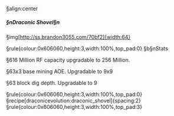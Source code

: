 §align:center
##### §nDraconic Shovel§n

§img[http://ss.brandon3055.com/70bf2]{width:64}

§rule{colour:0x606060,height:3,width:100%,top_pad:0}
§b§nStats

§616 Million RF capacity upgradable to 256 Million.

§63x3 base mining AOE. Upgradable to 9x9

§63 block dig depth. Upgradable to 9

§rule{colour:0x606060,height:3,width:100%,top_pad:0}
§recipe[draconicevolution:draconic_shovel]{spacing:2}
§rule{colour:0x606060,height:3,width:100%,top_pad:3}